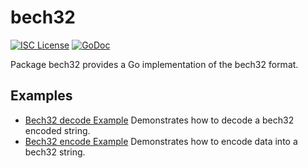 bech32
==========

[![ISC License](http://img.shields.io/badge/license-ISC-blue.svg)](https://choosealicense.com/licenses/isc/)
[![GoDoc](https://godoc.org/github.com/seracoin/serad/util/bech32?status.png)](http://godoc.org/github.com/seracoin/serad/util/bech32)

Package bech32 provides a Go implementation of the bech32 format.

## Examples

* [Bech32 decode Example](http://godoc.org/github.com/seracoin/serad/util/bech32#example-Bech32Decode)
  Demonstrates how to decode a bech32 encoded string.
* [Bech32 encode Example](http://godoc.org/github.com/seracoin/serad/util/bech32#example-BechEncode)
  Demonstrates how to encode data into a bech32 string.

